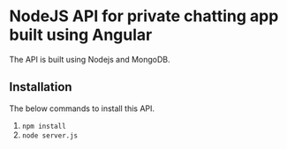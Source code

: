 # NodeJS API for private chatting app built using Angular

The API is built using Nodejs and MongoDB.


## Installation 
The below commands to install this API.
1. `npm install`
2. `node server.js`


